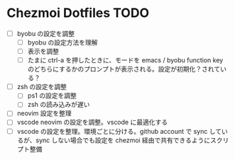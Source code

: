 # Chezmoi Dotfiles TODO

- [ ] byobu の設定を調整
  - [ ] byobu の設定方法を理解
  - [ ] 表示を調整
  - [ ] たまに ctrl-a を押したときに、モードを emacs / byobu function key のどちらにするかのプロンプトが表示される。設定が初期化？されている？
- [ ] zsh の設定を調整
  - [ ] ps1 の設定を調整
  - [ ] zsh の読み込みが遅い
- [ ] neovim 設定を整理
- [ ] vscode neovim の設定を調整。vscode に最適化する
- [ ] vscode の設定を整理。環境ごとに分ける。github account で sync しているが、sync しない場合でも設定を chezmoi 経由で共有できるようにスクリプト整備